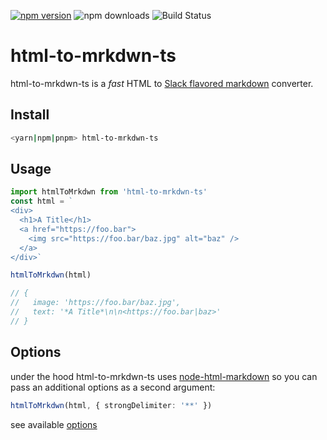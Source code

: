 [![npm version](https://badge.fury.io/js/html-to-mrkdwn-ts.svg)](https://badge.fury.io/js/html-to-mrkdwn-ts)
![npm downloads](https://img.shields.io/npm/dm/html-to-mrkdwn-ts?style=flat-square)
![Build Status](https://github.com/oferitz/html-to-mrkdwn-ts/workflows/Build%20(CI)/badge.svg)

# html-to-mrkdwn-ts
html-to-mrkdwn-ts is a _fast_ HTML to [Slack flavored markdown](https://api.slack.com/reference/surfaces/formatting) converter.

## Install

```sh
<yarn|npm|pnpm> html-to-mrkdwn-ts
```

## Usage

```ts
import htmlToMrkdwn from 'html-to-mrkdwn-ts'
const html = `
<div>
  <h1>A Title</h1>
  <a href="https://foo.bar">
    <img src="https://foo.bar/baz.jpg" alt="baz" />
  </a>
</div>`

htmlToMrkdwn(html)

// {
//   image: 'https://foo.bar/baz.jpg',
//   text: '*A Title*\n\n<https://foo.bar|baz>'
// }
```

## Options
under the hood html-to-mrkdwn-ts uses [node-html-markdown](https://github.com/crosstype/node-html-markdown/blob/master/README.md) 
so you can pass an additional options as a second argument:
```ts
htmlToMrkdwn(html, { strongDelimiter: '**' })
```


see available [options](https://github.com/crosstype/node-html-markdown/blob/master/README.md#options)
